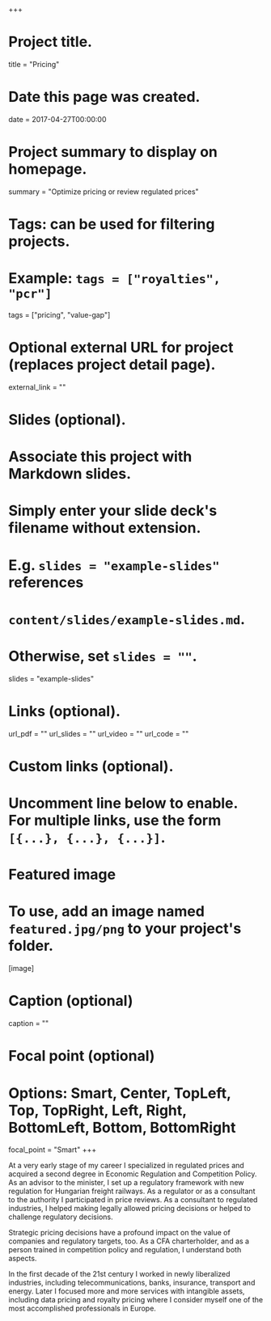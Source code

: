 +++
# Project title.
title = "Pricing"

# Date this page was created.
date = 2017-04-27T00:00:00

# Project summary to display on homepage.
summary = "Optimize pricing or review regulated prices"

# Tags: can be used for filtering projects.
# Example: `tags = ["royalties", "pcr"]`
tags = ["pricing", "value-gap"]

# Optional external URL for project (replaces project detail page).
external_link = ""

# Slides (optional).
#   Associate this project with Markdown slides.
#   Simply enter your slide deck's filename without extension.
#   E.g. `slides = "example-slides"` references 
#   `content/slides/example-slides.md`.
#   Otherwise, set `slides = ""`.
slides = "example-slides"

# Links (optional).
url_pdf = ""
url_slides = ""
url_video = ""
url_code = ""

# Custom links (optional).
#   Uncomment line below to enable. For multiple links, use the form `[{...}, {...}, {...}]`.


# Featured image
# To use, add an image named `featured.jpg/png` to your project's folder. 
[image]
  # Caption (optional)
  caption = ""
  
  # Focal point (optional)
  # Options: Smart, Center, TopLeft, Top, TopRight, Left, Right, BottomLeft, Bottom, BottomRight
  focal_point = "Smart"
+++

At a very early stage of my career I specialized in regulated prices and acquired a second degree in Economic Regulation and Competition Policy.  As an advisor to the minister, I set up a regulatory framework with new regulation for Hungarian freight railways.  As a regulator or as a consultant to the authority I participated in price reviews.  As a consultant to regulated industries, I helped making legally allowed pricing decisions or helped to challenge regulatory decisions.

Strategic pricing decisions have a profound impact on the value of companies and regulatory targets, too.  As a CFA charterholder, and as a person trained in competition policy and regulation, I understand both aspects.

In the first decade of the 21st century I worked in newly liberalized industries, including telecommunications, banks, insurance, transport and energy.    Later I focused more and more services with intangible assets, including data pricing and royalty pricing where I consider myself one of the most accomplished professionals in Europe. 

